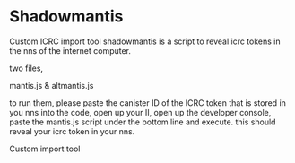 # Shadowmantis
Custom ICRC import tool
shadowmantis is a script to reveal icrc tokens in the nns of the internet computer. 

two files, 

mantis.js
&
altmantis.js

to run them, please paste the canister ID of the ICRC token that is stored in you nns into the code, open up your II, open up the developer console, paste the mantis.js script under the bottom line and execute. this should reveal your icrc token in your nns. 


 Custom import tool
